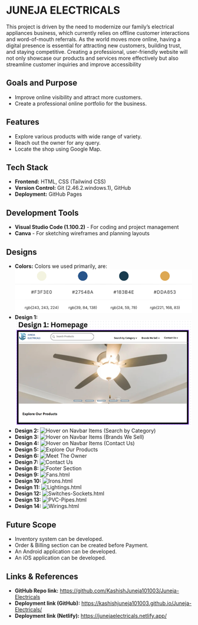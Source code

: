 # JUNEJA ELECTRICALS

This project is driven by the need to modernize our family’s electrical appliances business, which currently relies on offline customer interactions and word-of-mouth referrals. As the world moves more online, having a digital presence is essential for attracting new customers, building trust, and staying competitive. Creating a professional, user-friendly website will not only showcase our products and services more effectively but also streamline customer inquiries and improve accessibility

## Goals and Purpose

- Improve online visibility and attract more customers.
- Create a professional online portfolio for the business.

## Features

- Explore various products with wide range of variety.
- Reach out the owner for any query.
- Locate the shop using Google Map.

## Tech Stack

- **Frontend:** HTML, CSS (Tailwind CSS)
- **Version Control:** Git (2.46.2.windows.1), GitHub
- **Deployment:** GitHub Pages

## Development Tools

- **Visual Studio Code (1.100.2)** - For coding and project management
- **Canva** - For sketching wireframes and planning layouts

## Designs

- **Colors:** Colors we used primarily, are: ![Colors we used primarily](image-3.png)
- **Design 1:** ![HomePage](image.png)
- **Design 2:** ![Hover on Navbar Items (Search by Category)](https://github.com/user-attachments/assets/c84e4238-6584-447a-a603-94cfba08aa37)
- **Design 3:** ![Hover on Navbar Items (Brands We Sell)](https://github.com/user-attachments/assets/33611c91-da01-4a81-9390-e00da351ed96)
- **Design 4:** ![Hover on Navbar Items (Contact Us)](https://github.com/user-attachments/assets/6b6e8ad5-bce1-4a56-a665-a9ab3bc3f072)
- **Design 5:** ![Explore Our Products](https://github.com/user-attachments/assets/1ab94db5-e23a-44df-bcb6-abb764a48171)
- **Design 6:** ![Meet The Owner](https://github.com/user-attachments/assets/49acbe0e-8d2a-4ee0-92ac-e01894f583c6)
- **Design 7:** ![Contact Us](https://github.com/user-attachments/assets/adf2a93d-ee4f-4a9f-a967-b05dd51534c8)
- **Design 8:** ![Footer Section](https://github.com/user-attachments/assets/8acb4687-9029-4247-bb92-0fb4238bfe31)
- **Design 9:** ![Fans.html](https://github.com/user-attachments/assets/c1b2b71e-ec1f-432a-a632-60ef035f04b8)
- **Design 10:** ![Irons.html](https://github.com/user-attachments/assets/8e2fbd50-995e-41be-a9fb-9bbad5135472)
- **Design 11:** ![Lightings.html](https://github.com/user-attachments/assets/e4d0b8f4-f701-4bc5-9e4e-c0273699aba2)
- **Design 12:** ![Switches-Sockets.html](https://github.com/user-attachments/assets/968c30ff-d7e2-4a95-918c-809bead362b1)
- **Design 13:** ![PVC-Pipes.html](https://github.com/user-attachments/assets/549cce56-679a-469b-9bcf-ceea74b83edd)
- **Design 14:** ![Wirings.html](https://github.com/user-attachments/assets/fc7d06a8-37b8-43a3-b182-0e86f5fa0aab)


## Future Scope

- Inventory system can be developed.
- Order & Billing section can be created before Payment.
- An Android application can be developed.
- An iOS application can be developed.

## Links & References

- **GitHub Repo link:** https://github.com/KashishJuneja101003/Juneja-Electricals
- **Deployment link (GitHub):** https://kashishjuneja101003.github.io/Juneja-Electricals/
- **Deployment link (Netlify):** https://junejaelectricals.netlify.app/
